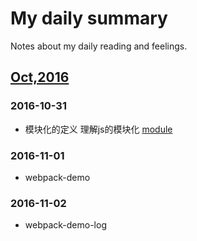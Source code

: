 # My daily summary
Notes about my daily reading and feelings.

## [Oct,2016](oct/)

### 2016-10-31
* 模块化的定义 理解js的模块化 [module](oct/31st/module.md)

### 2016-11-01
* webpack-demo
### 2016-11-02
* webpack-demo-log  

